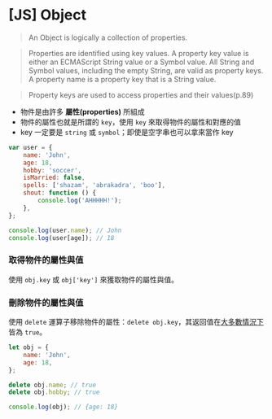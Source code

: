 # [JS] Object

> An Object is logically a collection of properties.

> Properties are identified using key values. A property key value is either an ECMAScript String value or a Symbol value. All String and Symbol values, including the empty String, are valid as property keys. A property name is a property key that is a String value.

> Property keys are used to access properties and their values(p.89)

-   物件是由許多 **屬性(properties)** 所組成
-   物件的屬性也就是所謂的 `key`，使用 `key` 來取得物件的屬性和對應的值
-   key 一定要是 `string` 或 `symbol`；即使是空字串也可以拿來當作 key

```javascript
var user = {
    name: 'John',
    age: 18,
    hobby: 'soccer',
    isMarried: false,
    spells: ['shazam', 'abrakadra', 'boo'],
    shout: function () {
        console.log('AHHHHH!');
    },
};

console.log(user.name); // John
console.log(user[age]); // 18
```

### 取得物件的屬性與值

使用 `obj.key` 或 `obj['key']` 來獲取物件的屬性與值。

### 刪除物件的屬性與值

使用 `delete` 運算子移除物件的屬性：`delete obj.key`，其返回值在[大多數情況下](https://developer.mozilla.org/en-US/docs/Web/JavaScript/Reference/Operators/delete#return_value)皆為 `true`。

```javascript
let obj = {
    name: 'John',
    age: 18,
};

delete obj.name; // true
delete obj.hobby; // true

console.log(obj); // {age: 18}
```
